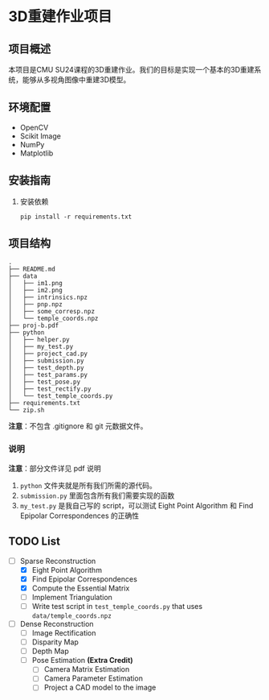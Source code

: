 # 3D重建作业项目

## 项目概述
本项目是CMU SU24课程的3D重建作业。我们的目标是实现一个基本的3D重建系统，能够从多视角图像中重建3D模型。

## 环境配置
- OpenCV
- Scikit Image
- NumPy
- Matplotlib

## 安装指南

1. 安装依赖
   ```
   pip install -r requirements.txt
   ```

## 项目结构
```
.
├── README.md
├── data
│   ├── im1.png
│   ├── im2.png
│   ├── intrinsics.npz
│   ├── pnp.npz
│   ├── some_corresp.npz
│   └── temple_coords.npz
├── proj-b.pdf
├── python
│   ├── helper.py
│   ├── my_test.py
│   ├── project_cad.py
│   ├── submission.py
│   ├── test_depth.py
│   ├── test_params.py
│   ├── test_pose.py
│   ├── test_rectify.py
│   └── test_temple_coords.py
├── requirements.txt
└── zip.sh
```

**注意**：不包含 .gitignore 和 git 元数据文件。

### 说明

**注意**：部分文件详见 pdf 说明

1. `python` 文件夹就是所有我们所需的源代码。
2. `submission.py` 里面包含所有我们需要实现的函数
3. `my_test.py` 是我自己写的 script，可以测试 Eight Point Algorithm 和 Find Epipolar Correspondences 的正确性

## TODO List

- [ ] Sparse Reconstruction
    - [x] Eight Point Algorithm
    - [x] Find Epipolar Correspondences
    - [x] Compute the Essential Matrix
    - [ ] Implement Triangulation
    - [ ] Write test script in `test_temple_coords.py` that uses `data/temple_coords.npz`
- [ ] Dense Reconstruction
    - [ ] Image Rectification
    - [ ] Disparity Map
    - [ ] Depth Map
    - [ ] Pose Estimation **(Extra Credit)**
        - [ ] Camera Matrix Estimation
        - [ ] Camera Parameter Estimation
        - [ ] Project a CAD model to the image